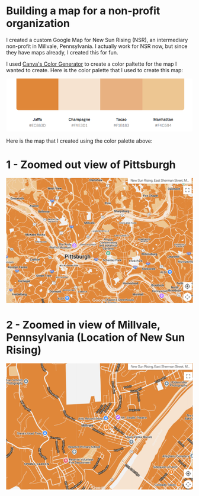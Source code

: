 # Building a map for a non-profit organization

I created a custom Google Map for New Sun Rising (NSR), an intermediary non-profit in Millvale, Pennsylvania. I actually work for NSR now, but since they have maps already, I created this for fun. 

I used [Canva's Color Generator](https://www.canva.com/colors/color-palette-generator/) to create a color paltette for the map I wanted to create. Here is the color palette that I used to create this map:

![Map with color palette](map-ss.png)



Here is the map that I created using the color palette above: 

# 1 - Zoomed out view of Pittsburgh
![Pittsburgh](pghmap-ss.png)


# 2 - Zoomed in view of Millvale, Pennsylvania (Location of New Sun Rising)
![Millvale](millvalemap.png)

